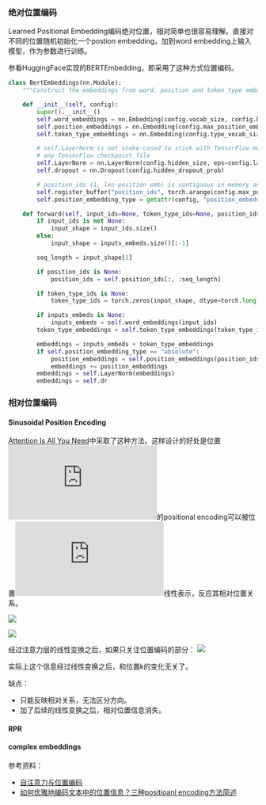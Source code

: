 ### 绝对位置编码
Learned Positional Embedding编码绝对位置，相对简单也很容易理解。直接对不同的位置随机初始化一个postion embedding，加到word embedding上输入模型，作为参数进行训练。

参看HuggingFace实现的BERTEmbedding，即采用了这种方式位置编码。

``` python 
class BertEmbeddings(nn.Module):
    """Construct the embeddings from word, position and token_type embeddings."""

    def __init__(self, config):
        super().__init__()
        self.word_embeddings = nn.Embedding(config.vocab_size, config.hidden_size, padding_idx=config.pad_token_id)
        self.position_embeddings = nn.Embedding(config.max_position_embeddings, config.hidden_size)
        self.token_type_embeddings = nn.Embedding(config.type_vocab_size, config.hidden_size)

        # self.LayerNorm is not snake-cased to stick with TensorFlow model variable name and be able to load
        # any TensorFlow checkpoint file
        self.LayerNorm = nn.LayerNorm(config.hidden_size, eps=config.layer_norm_eps)
        self.dropout = nn.Dropout(config.hidden_dropout_prob)

        # position_ids (1, len position emb) is contiguous in memory and exported when serialized
        self.register_buffer("position_ids", torch.arange(config.max_position_embeddings).expand((1, -1)))
        self.position_embedding_type = getattr(config, "position_embedding_type", "absolute")

    def forward(self, input_ids=None, token_type_ids=None, position_ids=None, inputs_embeds=None):
        if input_ids is not None:
            input_shape = input_ids.size()
        else:
            input_shape = inputs_embeds.size()[:-1]

        seq_length = input_shape[1]

        if position_ids is None:
            position_ids = self.position_ids[:, :seq_length]

        if token_type_ids is None:
            token_type_ids = torch.zeros(input_shape, dtype=torch.long, device=self.position_ids.device)

        if inputs_embeds is None:
            inputs_embeds = self.word_embeddings(input_ids)
        token_type_embeddings = self.token_type_embeddings(token_type_ids)

        embeddings = inputs_embeds + token_type_embeddings
        if self.position_embedding_type == "absolute":
            position_embeddings = self.position_embeddings(position_ids)
            embeddings += position_embeddings
        embeddings = self.LayerNorm(embeddings)
        embeddings = self.dr
```

### 相对位置编码

#### Sinusoidal Position Encoding

[Attention Is All You Need](https://arxiv.org/pdf/1706.03762.pdf)中采取了这种方法。这样设计的好处是位置![](https://latex.codecogs.com/svg.latex?pos+k)的positional encoding可以被位置![](https://latex.codecogs.com/svg.latex?pos)线性表示，反应其相对位置关系。

![](https://latex.codecogs.com/svg.latex?{PE(pos,2i)=sin(pos/10000^{2i/d_{model}})}) 

![](https://latex.codecogs.com/svg.latex?{PE(pos,2i+1)=cos(pos/10000^{2i/d_{model}})}) 

经过注意力层的线性变换之后，如果只关注位置编码的部分：
![](https://latex.codecogs.com/svg.latex?{PE_{pos}^{T}W_{q}^{T}W_{k}PE_{pos+k}}) 

实际上这个信息经过线性变换之后，和位置k的变化无关了。

缺点：
* 只能反映相对关系，无法区分方向。
* 加了后续的线性变换之后，相对位置信息消失。

#### RPR

#### complex embeddings 

参考资料：
* [自注意力与位置编码](https://zhuanlan.zhihu.com/p/57732839)
* [如何优雅地编码文本中的位置信息？三种positioanl encoding方法简述](https://mp.weixin.qq.com/s/ENpXBYQ4hfdTLSXBIoF00Q)